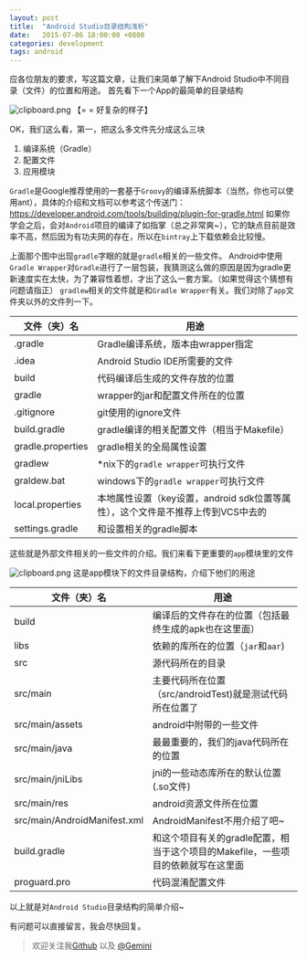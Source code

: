 ```yaml
---
layout: post
title:  "Android Studio目录结构浅析"
date:   2015-07-06 18:00:00 +0800
categories: development
tags: android
---
```


应各位朋友的要求，写这篇文章，让我们来简单了解下Android Studio中不同目录（文件）的位置和用途。
首先看下一个App的最简单的目录结构

![clipboard.png](https://segmentfault.com/img/bVmBbS)
【= = 好复杂的样子】

OK，我们这么看，第一，把这么多文件先分成这么三块
1. 编译系统（Gradle）
2. 配置文件
3. 应用模块

`Gradle`是Google推荐使用的一套基于`Groovy`的编译系统脚本（当然，你也可以使用ant），具体的介绍和文档可以参考这个传送门：https://developer.android.com/tools/building/plugin-for-gradle.html
如果你学会之后，会对`Android`项目的编译了如指掌（总之非常爽~），它的缺点目前是效率不高，然后因为有功夫网的存在，所以在`bintray`上下载依赖会比较慢。

上面那个图中出现`gradle`字眼的就是`gradle`相关的一些文件。
Android中使用`Gradle Wrapper`对`Gradle`进行了一层包装，我猜测这么做的原因是因为gradle更新速度实在太快，为了兼容性着想，才出了这么一套方案。（如果觉得这个猜想有问题请指正）
`gradlew`相关的文件就是和`Gradle Wrapper`有关。我们对除了`app`文件夹以外的文件列一下。

|文件（夹）名|用途|
|---|--|
|.gradle|Gradle编译系统，版本由wrapper指定|
|.idea|Android Studio IDE所需要的文件|
|build|代码编译后生成的文件存放的位置|
|gradle|wrapper的jar和配置文件所在的位置|
|.gitignore|git使用的ignore文件|
|build.gradle|gradle编译的相关配置文件（相当于Makefile）|
|gradle.properties|gradle相关的全局属性设置|
|gradlew|*nix下的`gradle wrapper`可执行文件|
|graldew.bat|windows下的`gradle wrapper`可执行文件|
|local.properties|本地属性设置（key设置，android sdk位置等属性），这个文件是不推荐上传到VCS中去的|
|settings.gradle|和设置相关的gradle脚本|

这些就是外部文件相关的一些文件的介绍。我们来看下更重要的`app`模块里的文件

![clipboard.png](https://segmentfault.com/img/bVmBcE)
这是app模块下的文件目录结构，介绍下他们的用途

|文件（夹）名|用途|
|---|--|
|build|编译后的文件存在的位置（包括最终生成的apk也在这里面）|
|libs|依赖的库所在的位置（`jar`和`aar`)|
|src|源代码所在的目录|
|src/main|主要代码所在位置（src/androidTest)就是测试代码所在位置了|
|src/main/assets|android中附带的一些文件|
|src/main/java|最最重要的，我们的java代码所在的位置|
|src/main/jniLibs|jni的一些动态库所在的默认位置(.so文件)|
|src/main/res|android资源文件所在位置|
|src/main/AndroidManifest.xml|AndroidManifest不用介绍了吧~|
|build.gradle|和这个项目有关的gradle配置，相当于这个项目的Makefile，一些项目的依赖就写在这里面|
|proguard.pro|代码混淆配置文件|

以上就是对`Android Studio`目录结构的简单介绍~

有问题可以直接留言，我会尽快回复。

> 欢迎关注我[Github](https://github.com/geminiwen) 以及 [@Gemini](http://weibo.com/coffeesherk/home?leftnav=1) 